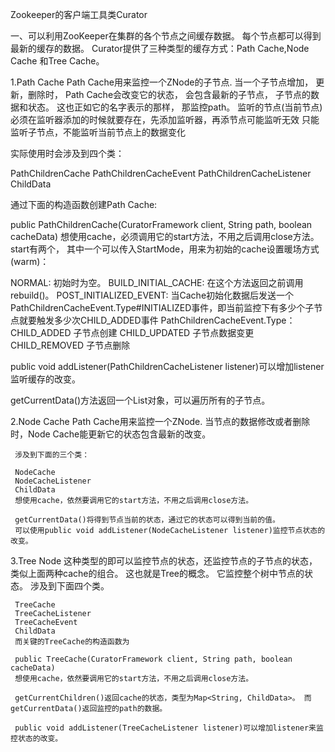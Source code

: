  
 Zookeeper的客户端工具类Curator
 
 
 一、可以利用ZooKeeper在集群的各个节点之间缓存数据。 每个节点都可以得到最新的缓存的数据。
   Curator提供了三种类型的缓存方式：Path Cache,Node Cache 和Tree Cache。
   
   1.Path Cache
   Path Cache用来监控一个ZNode的子节点. 当一个子节点增加， 更新，删除时， Path Cache会改变它的状态， 会包含最新的子节点，
   子节点的数据和状态。 这也正如它的名字表示的那样， 那监控path。
   监听的节点(当前节点)必须在监听器添加的时候就要存在，先添加监听器，再添节点可能监听无效
   只能监听子节点，不能监听当前节点上的数据变化
   
   实际使用时会涉及到四个类：
   
   PathChildrenCache
   PathChildrenCacheEvent
   PathChildrenCacheListener
   ChildData
   
   通过下面的构造函数创建Path Cache:
   
   public PathChildrenCache(CuratorFramework client, String path, boolean cacheData)
   想使用cache，必须调用它的start方法，不用之后调用close方法。 start有两个， 其中一个可以传入StartMode，用来为初始的cache设置暖场方式(warm)：
   
   NORMAL: 初始时为空。
   BUILD_INITIAL_CACHE: 在这个方法返回之前调用rebuild()。
   POST_INITIALIZED_EVENT: 当Cache初始化数据后发送一个PathChildrenCacheEvent.Type#INITIALIZED事件，即当前监控下有多少个子节点就要触发多少次CHILD_ADDED事件
   PathChildrenCacheEvent.Type：
   CHILD_ADDED 子节点创建
   CHILD_UPDATED 子节点数据变更
   CHILD_REMOVED 子节点删除
   
   public void addListener(PathChildrenCacheListener listener)可以增加listener监听缓存的改变。
   
   getCurrentData()方法返回一个List<ChildData>对象，可以遍历所有的子节点。
   
   
   2.Node Cache
     Path Cache用来监控一个ZNode. 当节点的数据修改或者删除时，Node Cache能更新它的状态包含最新的改变。
     
     涉及到下面的三个类：
     
     NodeCache
     NodeCacheListener
     ChildData
     想使用cache，依然要调用它的start方法，不用之后调用close方法。
     
     getCurrentData()将得到节点当前的状态，通过它的状态可以得到当前的值。 
     可以使用public void addListener(NodeCacheListener listener)监控节点状态的改变。
     
   3.Tree Node
     这种类型的即可以监控节点的状态，还监控节点的子节点的状态， 类似上面两种cache的组合。 这也就是Tree的概念。 它监控整个树中节点的状态。 涉及到下面四个类。
     
     TreeCache
     TreeCacheListener
     TreeCacheEvent
     ChildData
     而关键的TreeCache的构造函数为
     
     public TreeCache(CuratorFramework client, String path, boolean cacheData)
     想使用cache，依然要调用它的start方法，不用之后调用close方法。
     
     getCurrentChildren()返回cache的状态，类型为Map<String, ChildData>。 而getCurrentData()返回监控的path的数据。
     
     public void addListener(TreeCacheListener listener)可以增加listener来监控状态的改变。

